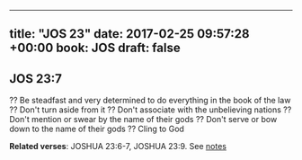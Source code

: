
---
title: "JOS 23"
date: 2017-02-25 09:57:28 +00:00
book: JOS
draft: false
---

## JOS 23:7

?? Be steadfast and very determined to do everything in the book of the law
?? Don't turn aside from it
?? Don't associate with the unbelieving nations
?? Don't mention or swear by the name of their gods
?? Don't serve or bow down to the name of their gods
?? Cling to God

**Related verses**: JOSHUA 23:6-7, JOSHUA 23:9. See [notes](https://my.bible.com/notes/2578328012282651478)

